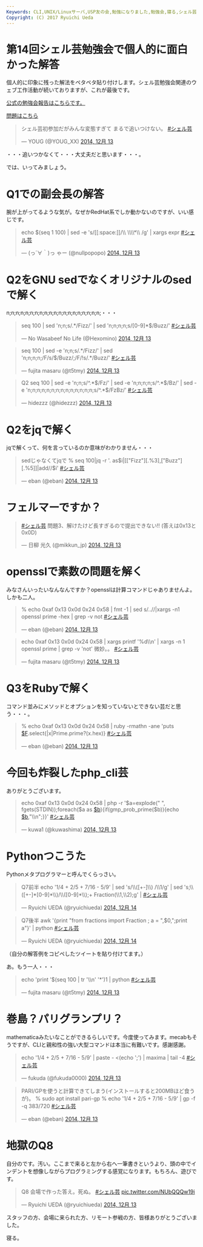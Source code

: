 ```yaml
---
Keywords: CLI,UNIX/Linuxサーバ,USP友の会,勉強になりました,勉強会,寝る,シェル芸
Copyright: (C) 2017 Ryuichi Ueda
---
```


# 第14回シェル芸勉強会で個人的に面白かった解答
個人的に印象に残った解法をペタペタ貼り付けします。シェル芸勉強会関連のウェブ工作活動が続いておりますが、これが最後です。

<a href="https://www.usptomo.com/PAGE=20141214USPSTUDY" target="_blank">公式の勉強会報告はこちらです。</a>

<a href="/?post=04671" title="【問題のみ】第14回東京居残りシェル芸勉強会">問題はこちら</a>

<blockquote class="twitter-tweet" lang="ja"><p>シェル芸初参加だがみんな変態すぎて&#10;まるで追いつけない。&#10;&#10;<a href="https://twitter.com/hashtag/%E3%82%B7%E3%82%A7%E3%83%AB%E8%8A%B8?src=hash">#シェル芸</a></p>&mdash; YOUG (@YOUG_XX) <a href="https://twitter.com/YOUG_XX/status/543652746105065472">2014, 12月 13</a></blockquote>
<script async src="//platform.twitter.com/widgets.js" charset="utf-8"></script>

・・・追いつかなくて・・・大丈夫だと思います・・・。


では、いってみましょう。

<!--more-->

<h1>Q1での副会長の解答</h1>

腕が上がってるような気が。なぜかRedHat系でしか動かないのですが、いい感じです。

<blockquote class="twitter-tweet" lang="ja"><p>echo $(seq 1 100) | sed -e &#39;s/[[:space:]]/\\ \\\\*\\ /g&#39; | xargs expr <a href="https://twitter.com/hashtag/%E3%82%B7%E3%82%A7%E3%83%AB%E8%8A%B8?src=hash">#シェル芸</a></p>&mdash; (っ´∀｀)っ ゃー (@nullpopopo) <a href="https://twitter.com/nullpopopo/status/543637613769261056">2014, 12月 13</a></blockquote>
<script async src="//platform.twitter.com/widgets.js" charset="utf-8"></script>

<h1>Q2をGNU sedでなくオリジナルのsedで解く</h1>

n;n;n;n;n;n;n;n;n;n;n;n;n;n;n;n;n;n;n;n;・・・

<blockquote class="twitter-tweet" lang="ja"><p>seq 100 | sed &#39;n;n;s/.*/Fizz/&#39; | sed &#39;n;n;n;n;s/[0-9]*$/Buzz/&#39; <a href="https://twitter.com/hashtag/%E3%82%B7%E3%82%A7%E3%83%AB%E8%8A%B8?src=hash">#シェル芸</a></p>&mdash; No Wasabeef No Life (@Hexomino) <a href="https://twitter.com/Hexomino/status/543642331627282432">2014, 12月 13</a></blockquote>
<script async src="//platform.twitter.com/widgets.js" charset="utf-8"></script>

<blockquote class="twitter-tweet" lang="ja"><p>seq 100 | sed -e &#39;n;n;s/.*/Fizz/&#39; | sed &#39;n;n;n;n;/F/s/$/Buzz/;/F/!s/.*/Buzz/&#39;&#10;<a href="https://twitter.com/hashtag/%E3%82%B7%E3%82%A7%E3%83%AB%E8%8A%B8?src=hash">#シェル芸</a></p>&mdash; fujita masaru (@t5tmy) <a href="https://twitter.com/t5tmy/status/543641047494959104">2014, 12月 13</a></blockquote>
<script async src="//platform.twitter.com/widgets.js" charset="utf-8"></script>

<blockquote class="twitter-tweet" lang="ja"><p>Q2&#10;seq 100 | sed -e &#39;n;n;s/^.*$/Fz/&#39; | sed -e &#39;n;n;n;n;s/^.*$/Bz/&#39; | sed -e &#39;n;n;n;n;n;n;n;n;n;n;n;n;n;n;s/^.*$/FzBz/&#39;&#10;<a href="https://twitter.com/hashtag/%E3%82%B7%E3%82%A7%E3%83%AB%E8%8A%B8?src=hash">#シェル芸</a></p>&mdash; hidezzz (@hidezzz) <a href="https://twitter.com/hidezzz/status/543643262402064385">2014, 12月 13</a></blockquote>
<script async src="//platform.twitter.com/widgets.js" charset="utf-8"></script>

<h1>Q2をjqで解く</h1>

jqで解くって、何を言っているのか意味がわかりません・・・

<blockquote class="twitter-tweet" lang="ja"><p>sedじゃなくてjqで&#10;% seq 100|jq -r &#39;. as$i|[[&quot;Fizz&quot;][.%3],[&quot;Buzz&quot;][.%5]]|add//$i&#39; <a href="https://twitter.com/hashtag/%E3%82%B7%E3%82%A7%E3%83%AB%E8%8A%B8?src=hash">#シェル芸</a></p>&mdash; eban (@eban) <a href="https://twitter.com/eban/status/543641395953561600">2014, 12月 13</a></blockquote>
<script async src="//platform.twitter.com/widgets.js" charset="utf-8"></script>

<h1>フェルマーですか？</h1>

<blockquote class="twitter-tweet" lang="ja"><p><a href="https://twitter.com/hashtag/%E3%82%B7%E3%82%A7%E3%83%AB%E8%8A%B8?src=hash">#シェル芸</a> 問題3、解けたけど長すぎるので提出できない!! (答えは0x13と0x0D)</p>&mdash; 日柳 光久 (@mikkun_jp) <a href="https://twitter.com/mikkun_jp/status/543646625814425601">2014, 12月 13</a></blockquote>
<script async src="//platform.twitter.com/widgets.js" charset="utf-8"></script>

<h1>opensslで素数の問題を解く</h1>

みなさんいったいなんなんですか？opensslは計算コマンドじゃありませんよ。しかも二人。

<blockquote class="twitter-tweet" lang="ja"><p>% echo 0xaf 0x13 0x0d 0x24 0x58 | fmt -1 | sed s/..//|xargs -n1 openssl prime -hex | grep -v not <a href="https://twitter.com/hashtag/%E3%82%B7%E3%82%A7%E3%83%AB%E8%8A%B8?src=hash">#シェル芸</a></p>&mdash; eban (@eban) <a href="https://twitter.com/eban/status/543646133843525632">2014, 12月 13</a></blockquote>
<script async src="//platform.twitter.com/widgets.js" charset="utf-8"></script>

<blockquote class="twitter-tweet" lang="ja"><p>echo 0xaf 0x13 0x0d 0x24 0x58 | xargs printf &#39;%d\\n&#39; | xargs -n 1 openssl prime | grep -v &#39;not&#39;&#10;微妙。。&#10;<a href="https://twitter.com/hashtag/%E3%82%B7%E3%82%A7%E3%83%AB%E8%8A%B8?src=hash">#シェル芸</a></p>&mdash; fujita masaru (@t5tmy) <a href="https://twitter.com/t5tmy/status/543646172322074625">2014, 12月 13</a></blockquote>
<script async src="//platform.twitter.com/widgets.js" charset="utf-8"></script>

<h1>Q3をRubyで解く</h1>

コマンド並みにメソッドとオプションを知っていないとできない芸だと思う・・・。

<blockquote class="twitter-tweet" lang="ja"><p>% echo 0xaf 0x13 0x0d 0x24 0x58 | ruby -rmathn -ane &#39;puts <a href="https://twitter.com/search?q=%24F&amp;src=ctag">$F</a>.select{|x|Prime.prime?(x.hex)} <a href="https://twitter.com/hashtag/%E3%82%B7%E3%82%A7%E3%83%AB%E8%8A%B8?src=hash">#シェル芸</a></p>&mdash; eban (@eban) <a href="https://twitter.com/eban/status/543644235266682880">2014, 12月 13</a></blockquote>
<script async src="//platform.twitter.com/widgets.js" charset="utf-8"></script>

<h1>今回も炸裂したphp_cli芸</h1>

ありがとうございます。

<blockquote class="twitter-tweet" lang="ja"><p>echo 0xaf 0x13 0x0d 0x24 0x58 | php -r &#39;$a=explode(&quot; &quot;, fgets(STDIN));foreach($a as <a href="https://twitter.com/search?q=%24b&amp;src=ctag">$b</a>){if(gmp_prob_prime($b)){echo <a href="https://twitter.com/search?q=%24b&amp;src=ctag">$b</a>,&quot;\\n&quot;;}}&#39; <a href="https://twitter.com/hashtag/%E3%82%B7%E3%82%A7%E3%83%AB%E8%8A%B8?src=hash">#シェル芸</a></p>&mdash; kuwa1 (@kuwashima) <a href="https://twitter.com/kuwashima/status/543647868569911298">2014, 12月 13</a></blockquote>
<script async src="//platform.twitter.com/widgets.js" charset="utf-8"></script>

<h1>Pythonつこうた</h1>

Pythonメタプログラマーと呼んでくらっさい。

<blockquote class="twitter-tweet" lang="ja"><p>Q7前半 echo &#39;1/4 + 2/5 + 7/16 - 5/9&#39; | sed &#39;s/\\([+-]\\) /\\1/g&#39; |&#10; sed &#39;s;\\([+-]*[0-9]*\\)/\\([0-9]*\\);+ Fraction(\\1,\\2);g&#39; |&#10;&#10;<a href="https://twitter.com/hashtag/%E3%82%B7%E3%82%A7%E3%83%AB%E8%8A%B8?src=hash">#シェル芸</a></p>&mdash; Ryuichi UEDA (@ryuichiueda) <a href="https://twitter.com/ryuichiueda/status/544129655570042880">2014, 12月 14</a></blockquote>
<script async src="//platform.twitter.com/widgets.js" charset="utf-8"></script>

<blockquote class="twitter-tweet" lang="ja"><p>Q7後半&#10; awk &#39;{print &quot;from fractions import Fraction ; a = &quot;,$0,&quot;;print a&quot;}&#39; |&#10; python&#10;&#10;<a href="https://twitter.com/hashtag/%E3%82%B7%E3%82%A7%E3%83%AB%E8%8A%B8?src=hash">#シェル芸</a></p>&mdash; Ryuichi UEDA (@ryuichiueda) <a href="https://twitter.com/ryuichiueda/status/544129758062080001">2014, 12月 14</a></blockquote>
<script async src="//platform.twitter.com/widgets.js" charset="utf-8"></script>

（自分の解答例をコピペしたツイートを貼り付けてます。）

あ。もう一人・・・

<blockquote class="twitter-tweet" lang="ja"><p>echo &#39;print &#39;$(seq 100 | tr &#39;\\n&#39; &#39;*&#39;)1 | python&#10;<a href="https://twitter.com/hashtag/%E3%82%B7%E3%82%A7%E3%83%AB%E8%8A%B8?src=hash">#シェル芸</a></p>&mdash; fujita masaru (@t5tmy) <a href="https://twitter.com/t5tmy/status/543636102850940928">2014, 12月 13</a></blockquote>
<script async src="//platform.twitter.com/widgets.js" charset="utf-8"></script>

<h1>巻島？パリグランプリ？</h1>

mathematicaみたいなことができるらしいです。今度使ってみます。mecabもそうですが、CLIと親和性の強い大型コマンドは本当に有難いです。感謝感謝。

<blockquote class="twitter-tweet" lang="ja"><p>echo &#39;1/4 + 2/5 + 7/16 - 5/9&#39; | paste - &lt;(echo &#39;;&#39;) | maxima | tail -4 <a href="https://twitter.com/hashtag/%E3%82%B7%E3%82%A7%E3%83%AB%E8%8A%B8?src=hash">#シェル芸</a></p>&mdash; fukuda (@fukuda0000) <a href="https://twitter.com/fukuda0000/status/543671903395655680">2014, 12月 13</a></blockquote>
<script async src="//platform.twitter.com/widgets.js" charset="utf-8"></script>

<blockquote class="twitter-tweet" lang="ja"><p>PARI/GPを使うと計算できてしまう(インストールすると200MBほど食うが)。&#10;% sudo apt install pari-gp&#10;% echo &#39;1/4 + 2/5 + 7/16 - 5/9&#39; | gp -f -q&#10;383/720&#10;<a href="https://twitter.com/hashtag/%E3%82%B7%E3%82%A7%E3%83%AB%E8%8A%B8?src=hash">#シェル芸</a></p>&mdash; eban (@eban) <a href="https://twitter.com/eban/status/543816990394032129">2014, 12月 13</a></blockquote>
<script async src="//platform.twitter.com/widgets.js" charset="utf-8"></script>

<h1>地獄のQ8</h1>

自分のです。汚い。ここまで来ると左から右へ一筆書きというより、頭の中でインデントを想像しながらプログラミングする感覚になります。もちろん、遊びです。

<blockquote class="twitter-tweet" lang="ja"><p>Q8 会場で作った答え。死ぬ。 <a href="https://twitter.com/hashtag/%E3%82%B7%E3%82%A7%E3%83%AB%E8%8A%B8?src=hash">#シェル芸</a> <a href="http://t.co/NUbQQQw19i">pic.twitter.com/NUbQQQw19i</a></p>&mdash; Ryuichi UEDA (@ryuichiueda) <a href="https://twitter.com/ryuichiueda/status/543675929466126337">2014, 12月 13</a></blockquote>
<script async src="//platform.twitter.com/widgets.js" charset="utf-8"></script>



スタッフの方、会場に来られた方、リモート参戦の方、皆様ありがとうございました。


寝る。
